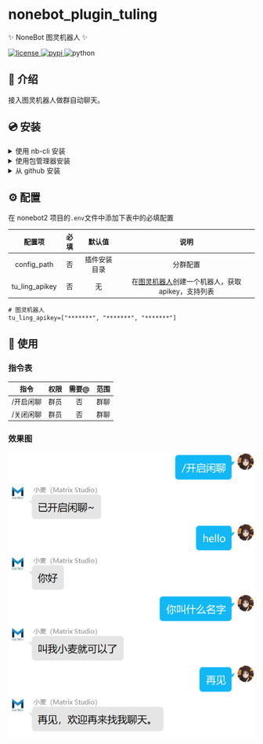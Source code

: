 # nonebot_plugin_tuling

✨ NoneBot 图灵机器人 ✨

<a href="./LICENSE">
    <img src="https://img.shields.io/github/license/Matrix-King-Studio/nonebot_plugin_tuling.svg" alt="license">
</a>
<a href="https://pypi.python.org/pypi/nonebot_plugin_tuling">
    <img src="https://img.shields.io/pypi/v/nonebot_plugin_tuling.svg" alt="pypi">
</a>
<img src="https://img.shields.io/badge/python-3.9+-blue.svg" alt="python">

## 📖 介绍

接入图灵机器人做群自动聊天。

## 💿 安装

<details>
<summary>使用 nb-cli 安装</summary>
在 nonebot2 项目的根目录下打开命令行, 输入以下指令即可安装

    nb plugin install nonebot_plugin_tuling

</details>

<details>
<summary>使用包管理器安装</summary>
在 nonebot2 项目的插件目录下, 打开命令行, 根据你使用的包管理器, 输入相应的安装命令

<details>
<summary>pip</summary>

    pip install nonebot_plugin_tuling
</details>
<details>
<summary>conda</summary>

    conda install nonebot_plugin_tuling
</details>

打开 nonebot2 项目的 `bot.py` 文件, 在其中写入

    nonebot.load_plugin("nonebot_plugin_tuling")

</details>

<details>
<summary>从 github 安装</summary>
在 nonebot2 项目的插件目录下, 打开命令行, 输入以下命令克隆此储存库

    git clone https://github.com/Matrix-King-Studio/nonebot_plugin_tuling.git

打开 nonebot2 项目的 `bot.py` 文件, 在其中写入

    nonebot.load_plugin("src.plugins.nonebot_plugin_tuling")

</details>

## ⚙️ 配置

在 nonebot2 项目的`.env`文件中添加下表中的必填配置

| 配置项 | 必填 |  默认值   |                            说明                            |
|:-----:|:----:|:------:|:--------------------------------------------------------:|
| config_path | 否 | 插件安装目录 |                           分群配置                           |
| tu_ling_apikey | 否 |   无    | 在[图灵机器人](http://www.turingapi.com/)创建一个机器人，获取apikey，支持列表 |

```shell
# 图灵机器人
tu_ling_apikey=["*******", "*******", "*******"]
```

## 🎉 使用

### 指令表

|    指令    | 权限 | 需要@ | 范围 |
|:--------:|:----:|:----:|:----:|
|  /开启闲聊   | 群员 | 否 | 群聊 |
|  /关闭闲聊   | 群员 | 否 | 群聊 |

### 效果图

![](./docs/images/效果图.png)
